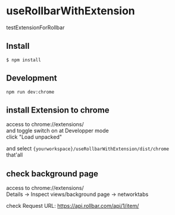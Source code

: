 # useRollbarWithExtension

testExtensionForRollbar

## Install

	$ npm install

## Development

    npm run dev:chrome

## install Extension to chrome

access to chrome://extensions/  
and toggle switch on at Developper mode  
click "Load unpacked"  

and select `{yourworkspace}/useRollbarWithExtension/dist/chrome`  
that'all   

## check background page
access to chrome://extensions/  
Details -> Inspect views/background page -> networktabs  

check
Request URL: https://api.rollbar.com/api/1/item/



